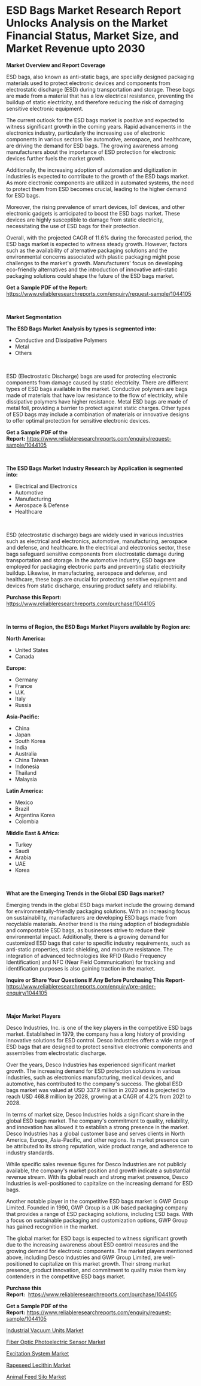 <p><h1>ESD Bags Market Research Report Unlocks Analysis on the Market Financial Status, Market Size, and Market Revenue upto 2030</h1></p><p><strong>Market Overview and Report Coverage</strong></p>
<p><p>ESD bags, also known as anti-static bags, are specially designed packaging materials used to protect electronic devices and components from electrostatic discharge (ESD) during transportation and storage. These bags are made from a material that has a low electrical resistance, preventing the buildup of static electricity, and therefore reducing the risk of damaging sensitive electronic equipment.</p><p>The current outlook for the ESD bags market is positive and expected to witness significant growth in the coming years. Rapid advancements in the electronics industry, particularly the increasing use of electronic components in various sectors like automotive, aerospace, and healthcare, are driving the demand for ESD bags. The growing awareness among manufacturers about the importance of ESD protection for electronic devices further fuels the market growth.</p><p>Additionally, the increasing adoption of automation and digitization in industries is expected to contribute to the growth of the ESD bags market. As more electronic components are utilized in automated systems, the need to protect them from ESD becomes crucial, leading to the higher demand for ESD bags.</p><p>Moreover, the rising prevalence of smart devices, IoT devices, and other electronic gadgets is anticipated to boost the ESD bags market. These devices are highly susceptible to damage from static electricity, necessitating the use of ESD bags for their protection.</p><p>Overall, with the projected CAGR of 11.6% during the forecasted period, the ESD bags market is expected to witness steady growth. However, factors such as the availability of alternative packaging solutions and the environmental concerns associated with plastic packaging might pose challenges to the market's growth. Manufacturers' focus on developing eco-friendly alternatives and the introduction of innovative anti-static packaging solutions could shape the future of the ESD bags market.</p></p>
<p><strong>Get a Sample PDF of the Report:</strong> <a href="https://www.reliableresearchreports.com/enquiry/request-sample/1044105">https://www.reliableresearchreports.com/enquiry/request-sample/1044105</a></p>
<p>&nbsp;</p>
<p><strong>Market Segmentation</strong></p>
<p><strong>The ESD Bags Market Analysis by types is segmented into:</strong></p>
<p><ul><li>Conductive and Dissipative Polymers</li><li>Metal</li><li>Others</li></ul></p>
<p>&nbsp;</p>
<p><p>ESD (Electrostatic Discharge) bags are used for protecting electronic components from damage caused by static electricity. There are different types of ESD bags available in the market. Conductive polymers are bags made of materials that have low resistance to the flow of electricity, while dissipative polymers have higher resistance. Metal ESD bags are made of metal foil, providing a barrier to protect against static charges. Other types of ESD bags may include a combination of materials or innovative designs to offer optimal protection for sensitive electronic devices.</p></p>
<p><strong>Get a Sample PDF of the Report:</strong>&nbsp;<a href="https://www.reliableresearchreports.com/enquiry/request-sample/1044105">https://www.reliableresearchreports.com/enquiry/request-sample/1044105</a></p>
<p>&nbsp;</p>
<p><strong>The ESD Bags Market Industry Research by Application is segmented into:</strong></p>
<p><ul><li>Electrical and Electronics</li><li>Automotive</li><li>Manufacturing</li><li>Aerospace & Defense</li><li>Healthcare</li></ul></p>
<p>&nbsp;</p>
<p><p>ESD (electrostatic discharge) bags are widely used in various industries such as electrical and electronics, automotive, manufacturing, aerospace and defense, and healthcare. In the electrical and electronics sector, these bags safeguard sensitive components from electrostatic damage during transportation and storage. In the automotive industry, ESD bags are employed for packaging electronic parts and preventing static electricity buildup. Likewise, in manufacturing, aerospace and defense, and healthcare, these bags are crucial for protecting sensitive equipment and devices from static discharge, ensuring product safety and reliability.</p></p>
<p><strong>Purchase this Report:</strong>&nbsp; <a href="https://www.reliableresearchreports.com/purchase/1044105">https://www.reliableresearchreports.com/purchase/1044105</a></p>
<p>&nbsp;</p>
<p><strong>In terms of Region, the ESD Bags Market Players available by Region are:</strong></p>
<p>
    <p> <strong> North America: </strong>
        <ul>
            <li>United States</li>
            <li>Canada</li>
        </ul>
        </p> 
    <p> <strong> Europe: </strong>
        <ul>
            <li>Germany</li>
            <li>France</li>
            <li>U.K.</li>
            <li>Italy</li>
            <li>Russia</li>
        </ul>
        </p> 
    <p> <strong> Asia-Pacific: </strong>
        <ul>
            <li>China</li>
            <li>Japan</li>
            <li>South Korea</li>
            <li>India</li>
            <li>Australia</li>
            <li>China Taiwan</li>
            <li>Indonesia</li>
            <li>Thailand</li>
            <li>Malaysia</li>
        </ul>
        </p> 
    <p> <strong> Latin America: </strong>
        <ul>
            <li>Mexico</li>
            <li>Brazil</li>
            <li>Argentina Korea</li>
            <li>Colombia</li>
        </ul>
        </p> 
    <p> <strong> Middle East & Africa: </strong>
        <ul>
            <li>Turkey</li>
            <li>Saudi</li>
            <li>Arabia</li>
            <li>UAE</li>
            <li>Korea</li>
        </ul>
    </p>
    </p>
<p>&nbsp;</p>
<p><strong>What are the Emerging Trends in the Global ESD Bags market?</strong></p>
<p><p>Emerging trends in the global ESD bags market include the growing demand for environmentally-friendly packaging solutions. With an increasing focus on sustainability, manufacturers are developing ESD bags made from recyclable materials. Another trend is the rising adoption of biodegradable and compostable ESD bags, as businesses strive to reduce their environmental impact. Additionally, there is a growing demand for customized ESD bags that cater to specific industry requirements, such as anti-static properties, static shielding, and moisture resistance. The integration of advanced technologies like RFID (Radio Frequency Identification) and NFC (Near Field Communication) for tracking and identification purposes is also gaining traction in the market.</p></p>
<p><strong>Inquire or Share Your Questions If Any Before Purchasing This Report</strong>- <a href="https://www.reliableresearchreports.com/enquiry/pre-order-enquiry/1044105">https://www.reliableresearchreports.com/enquiry/pre-order-enquiry/1044105</a></p>
<p>&nbsp;</p>
<p><strong>Major Market Players</strong></p>
<p><p>Desco Industries, Inc. is one of the key players in the competitive ESD bags market. Established in 1979, the company has a long history of providing innovative solutions for ESD control. Desco Industries offers a wide range of ESD bags that are designed to protect sensitive electronic components and assemblies from electrostatic discharge.</p><p>Over the years, Desco Industries has experienced significant market growth. The increasing demand for ESD protection solutions in various industries, such as electronics manufacturing, medical devices, and automotive, has contributed to the company's success. The global ESD bags market was valued at USD 337.9 million in 2020 and is projected to reach USD 468.8 million by 2028, growing at a CAGR of 4.2% from 2021 to 2028.</p><p>In terms of market size, Desco Industries holds a significant share in the global ESD bags market. The company's commitment to quality, reliability, and innovation has allowed it to establish a strong presence in the market. Desco Industries has a global customer base and serves clients in North America, Europe, Asia-Pacific, and other regions. Its market presence can be attributed to its strong reputation, wide product range, and adherence to industry standards.</p><p>While specific sales revenue figures for Desco Industries are not publicly available, the company's market position and growth indicate a substantial revenue stream. With its global reach and strong market presence, Desco Industries is well-positioned to capitalize on the increasing demand for ESD bags.</p><p>Another notable player in the competitive ESD bags market is GWP Group Limited. Founded in 1990, GWP Group is a UK-based packaging company that provides a range of ESD packaging solutions, including ESD bags. With a focus on sustainable packaging and customization options, GWP Group has gained recognition in the market.</p><p>The global market for ESD bags is expected to witness significant growth due to the increasing awareness about ESD control measures and the growing demand for electronic components. The market players mentioned above, including Desco Industries and GWP Group Limited, are well-positioned to capitalize on this market growth. Their strong market presence, product innovation, and commitment to quality make them key contenders in the competitive ESD bags market.</p></p>
<p><strong>Purchase this Report:</strong>&nbsp;&nbsp;<a href="https://www.reliableresearchreports.com/purchase/1044105">https://www.reliableresearchreports.com/purchase/1044105</a></p>
<p></p>
<p><strong>Get a Sample PDF of the Report:</strong>&nbsp;<a href="https://www.reliableresearchreports.com/enquiry/request-sample/1044105">https://www.reliableresearchreports.com/enquiry/request-sample/1044105</a></p>
<p><p><a href="https://medium.com/@skylargrant2023/industrial-vacuum-units-market-insights-into-market-cagr-market-trends-and-growth-strategies-88c9986d4afb">Industrial Vacuum Units Market</a></p><p><a href="https://medium.com/@royallittel2023/fiber-optic-photoelectric-sensor-market-analysis-its-cagr-market-segmentation-and-global-industry-16585cea59ff">Fiber Optic Photoelectric Sensor Market</a></p><p><a href="https://medium.com/@shanelerde/excitation-system-market-size-cagr-trends-2024-2030-5cf26b141307">Excitation System Market</a></p><p><a href="https://medium.com/@ursulastark1/rapeseed-lecithin-market-outlook-industry-overview-and-forecast-2023-to-2030-21a4f20e19f6">Rapeseed Lecithin Market</a></p><p><a href="https://medium.com/@elyssablick/animal-feed-silo-market-report-reveals-the-latest-trends-and-growth-opportunities-of-this-market-a8d4c46b7825">Animal Feed Silo Market</a></p></p>